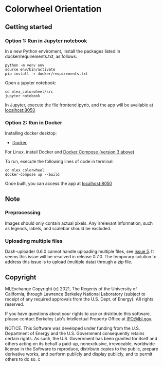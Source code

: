 # Colorwheel Orientation

## Getting started

### Option 1: Run in Jupyter notebook

In a new Python enviroment, install the packages listed in docker/requirements.txt, as follows:

```
python -m venv env
source env/bin/activate
pip install -r docker/requirements.txt
```

Open a jupyter notebook:
```
cd mlex_colorwheel/src
jupyter notebook
```

In Jupyter, execute the file frontend.ipynb, and the app will be available at [localhost:8050](http://localhost:8050)

### Option 2: Run in Docker

Installing docker desktop:

  - [Docker](https://docs.docker.com/get-docker/)
 
For Linux, install Docker and [Docker Compose (version 3 above)](https://docs.docker.com/compose/install/) 

To run, execute the following lines of code in terminal:
```
cd mlex_colorwheel
docker-compose up --build
```
Once built, you can access the app at [localhost:8050](http://localhost:8050)


## Note
### Preprocessing
Images should only contain actual pixels. Any irrelevant information, such as legends, labels, and scalebar should be excluded.

### Uploading multiple files
Dash-uploader 0.6.0 cannot handle uploading multiple files, see [issue 5](https://github.com/np-8/dash-uploader/issues/5). 
It seems this issue will be resolved in release 0.7.0. 
The temporary solution to address this issue is to upload (multiple data) through a zip file.

## Copyright
MLExchange Copyright (c) 2021, The Regents of the University of California, through Lawrence Berkeley National Laboratory (subject to receipt of any required approvals from the U.S. Dept. of Energy). All rights reserved.

If you have questions about your rights to use or distribute this software, please contact Berkeley Lab's Intellectual Property Office at IPO@lbl.gov.

NOTICE.  This Software was developed under funding from the U.S. Department of Energy and the U.S. Government consequently retains certain rights.  As such, the U.S. Government has been granted for itself and others acting on its behalf a paid-up, nonexclusive, irrevocable, worldwide license in the Software to reproduce, distribute copies to the public, prepare derivative works, and perform publicly and display publicly, and to permit others to do so.
c